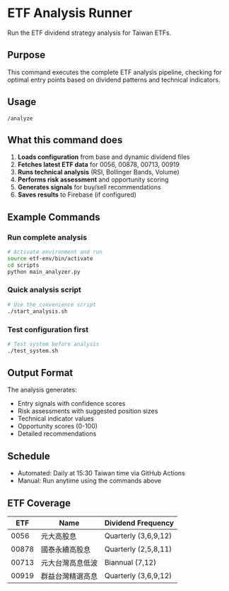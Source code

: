 # ETF Analysis Runner

Run the ETF dividend strategy analysis for Taiwan ETFs.

## Purpose

This command executes the complete ETF analysis pipeline, checking for optimal entry points based on dividend patterns and technical indicators.

## Usage

```
/analyze
```

## What this command does

1. **Loads configuration** from base and dynamic dividend files
2. **Fetches latest ETF data** for 0056, 00878, 00713, 00919
3. **Runs technical analysis** (RSI, Bollinger Bands, Volume)
4. **Performs risk assessment** and opportunity scoring
5. **Generates signals** for buy/sell recommendations
6. **Saves results** to Firebase (if configured)

## Example Commands

### Run complete analysis
```bash
# Activate environment and run
source etf-env/bin/activate
cd scripts
python main_analyzer.py
```

### Quick analysis script
```bash
# Use the convenience script
./start_analysis.sh
```

### Test configuration first
```bash
# Test system before analysis
./test_system.sh
```

## Output Format

The analysis generates:
- Entry signals with confidence scores
- Risk assessments with suggested position sizes
- Technical indicator values
- Opportunity scores (0-100)
- Detailed recommendations

## Schedule

- Automated: Daily at 15:30 Taiwan time via GitHub Actions
- Manual: Run anytime using the commands above

## ETF Coverage

| ETF | Name | Dividend Frequency |
|-----|------|-------------------|
| 0056 | 元大高股息 | Quarterly (3,6,9,12) |
| 00878 | 國泰永續高股息 | Quarterly (2,5,8,11) |
| 00713 | 元大台灣高息低波 | Biannual (7,12) |
| 00919 | 群益台灣精選高息 | Quarterly (3,6,9,12) |